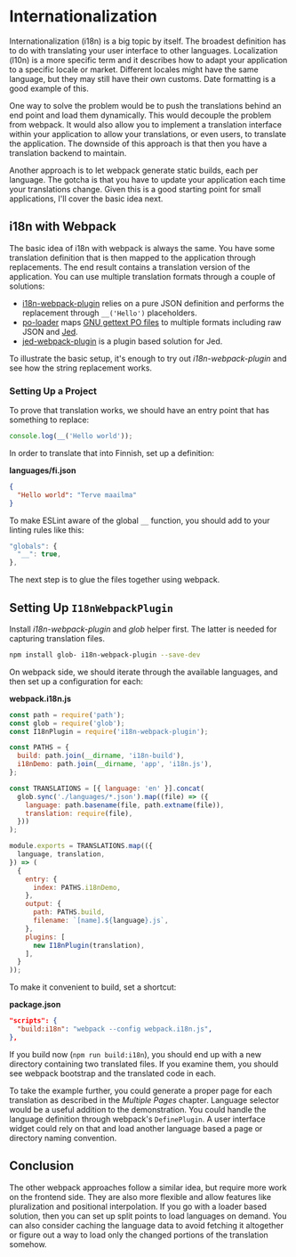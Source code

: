 # Internationalization

Internationalization (i18n) is a big topic by itself. The broadest definition has to do with translating your user interface to other languages. Localization (l10n) is a more specific term and it describes how to adapt your application to a specific locale or market. Different locales might have the same language, but they may still have their own customs. Date formatting is a good example of this.

One way to solve the problem would be to push the translations behind an end point and load them dynamically. This would decouple the problem from webpack. It would also allow you to implement a translation interface within your application to allow your translations, or even users, to translate the application. The downside of this approach is that then you have a translation backend to maintain.

Another approach is to let webpack generate static builds, each per language. The gotcha is that you have to update your application each time your translations change. Given this is a good starting point for small applications, I'll cover the basic idea next.

## i18n with Webpack

The basic idea of i18n with webpack is always the same. You have some translation definition that is then mapped to the application through replacements. The end result contains a translation version of the application. You can use multiple translation formats through a couple of solutions:

* [i18n-webpack-plugin](https://www.npmjs.com/package/i18n-webpack-plugin) relies on a pure JSON definition and performs the replacement through `__('Hello')` placeholders.
* [po-loader](https://www.npmjs.com/package/po-loader) maps [GNU gettext PO files](https://www.gnu.org/software/gettext/manual/html_node/PO-Files.html) to multiple formats including raw JSON and [Jed](https://messageformat.github.io/Jed/).
* [jed-webpack-plugin](https://www.npmjs.com/package/jed-webpack-plugin) is a plugin based solution for Jed.

To illustrate the basic setup, it's enough to try out *i18n-webpack-plugin* and see how the string replacement works.

### Setting Up a Project

To prove that translation works, we should have an entry point that has something to replace:

```javascript
console.log(__('Hello world'));
```

In order to translate that into Finnish, set up a definition:

**languages/fi.json**

```json
{
  "Hello world": "Terve maailma"
}
```

To make ESLint aware of the global `__` function, you should add to your linting rules like this:

```javascript
"globals": {
  "__": true,
},
```

The next step is to glue the files together using webpack.

## Setting Up `I18nWebpackPlugin`

Install *i18n-webpack-plugin* and *glob* helper first. The latter is needed for capturing translation files.

```bash
npm install glob- i18n-webpack-plugin --save-dev
```

On webpack side, we should iterate through the available languages, and then set up a configuration for each:

**webpack.i18n.js**

```javascript
const path = require('path');
const glob = require('glob');
const I18nPlugin = require('i18n-webpack-plugin');

const PATHS = {
  build: path.join(__dirname, 'i18n-build'),
  i18nDemo: path.join(__dirname, 'app', 'i18n.js'),
};

const TRANSLATIONS = [{ language: 'en' }].concat(
  glob.sync('./languages/*.json').map((file) => ({
    language: path.basename(file, path.extname(file)),
    translation: require(file),
  }))
);

module.exports = TRANSLATIONS.map(({
  language, translation,
}) => (
  {
    entry: {
      index: PATHS.i18nDemo,
    },
    output: {
      path: PATHS.build,
      filename: `[name].${language}.js`,
    },
    plugins: [
      new I18nPlugin(translation),
    ],
  }
));
```

To make it convenient to build, set a shortcut:

**package.json**

```json
"scripts": {
  "build:i18n": "webpack --config webpack.i18n.js",
},
```

If you build now (`npm run build:i18n`), you should end up with a new directory containing two translated files. If you examine them, you should see webpack bootstrap and the translated code in each.

To take the example further, you could generate a proper page for each translation as described in the *Multiple Pages* chapter. Language selector would be a useful addition to the demonstration. You could handle the language definition through webpack's `DefinePlugin`. A user interface widget could rely on that and load another language based a page or directory naming convention.

## Conclusion

The other webpack approaches follow a similar idea, but require more work on the frontend side. They are also more flexible and allow features like pluralization and positional interpolation. If you go with a loader based solution, then you can set up split points to load languages on demand. You can also consider caching the language data to avoid fetching it altogether or figure out a way to load only the changed portions of the translation somehow.
